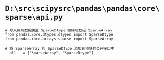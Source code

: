 # `D:\src\scipysrc\pandas\pandas\core\sparse\api.py`

```
# 导入稀疏数据类型 SparseDtype 和稀疏数组 SparseArray
from pandas.core.dtypes.dtypes import SparseDtype
from pandas.core.arrays.sparse import SparseArray

# 将 SparseArray 和 SparseDtype 添加到模块的公开接口中
__all__ = ["SparseArray", "SparseDtype"]
```